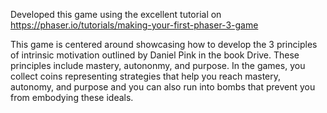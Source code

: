 Developed this game using the excellent tutorial on https://phaser.io/tutorials/making-your-first-phaser-3-game

This game is centered around showcasing how to develop the 3 principles of intrinsic motivation outlined by Daniel Pink in the book Drive.  These principles include mastery, autononmy, and purpose.  In the games, you collect coins representing strategies that help you reach mastery, autonomy, and purpose and you can also run into bombs that prevent you from embodying these ideals. 